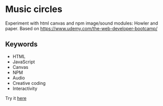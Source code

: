 # Music circles

Experiment with html canvas and npm image/sound modules: Howler and paper. Based on https://www.udemy.com/the-web-developer-bootcamp/

## Keywords

- HTML
- JavaScript
- Canvas
- NPM
- Audio
- Creative coding
- Interactivity

Try it [here](https://juanirache.github.io/coding-fun/music-circles/)
